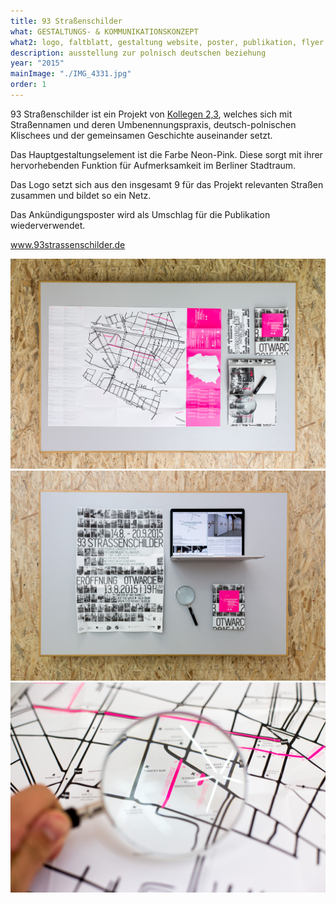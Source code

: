 ```yaml
---
title: 93 Straßenschilder
what: GESTALTUNGS- & KOMMUNIKATIONSKONZEPT
what2: logo, faltblatt, gestaltung website, poster, publikation, flyer
description: ausstellung zur polnisch deutschen beziehung
year: "2015"
mainImage: "./IMG_4331.jpg"
order: 1
---
```


93 Straßenschilder ist ein Projekt von [Kollegen 2,3](http://kollegenzweikommadrei.de), welches sich mit Straßennamen und deren Umbenennungspraxis, deutsch-polnischen Klischees und der gemeinsamen Geschichte auseinander setzt.

Das Hauptgestaltungselement ist die Farbe Neon-Pink. Diese sorgt mit ihrer hervorhebenden Funktion für Aufmerksamkeit im Berliner Stadtraum.

Das Logo setzt sich aus den insgesamt 9 für das Projekt relevanten Straßen zusammen und bildet so ein Netz.

Das Ankündigungsposter wird als Umschlag für die Publikation wiederverwendet.

www.93strassenschilder.de

![](./IMG_4348-Edit.jpg)
![](./IMG_4361.jpg)
![](./IMG_4331.jpg)